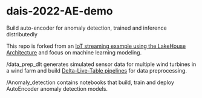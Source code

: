# dais-2022-AE-demo
Build auto-encoder for anomaly detection, trained and inference distributedly

This repo is forked from an [IoT streaming example using the LakeHouse Architecture](guanjieshen/databricks-iot-demo) and focus on machine learning modeling. 

/data_prep_dlt generates simulated sensor data for multiple wind turbines in a wind farm and build [Delta-Live-Table pipelines](https://docs.microsoft.com/en-us/azure/databricks/data-engineering/delta-live-tables/) for data preprocessing.

/Anomaly_detection contains notebooks that build, train and deploy AutoEncoder anomaly detection models.
